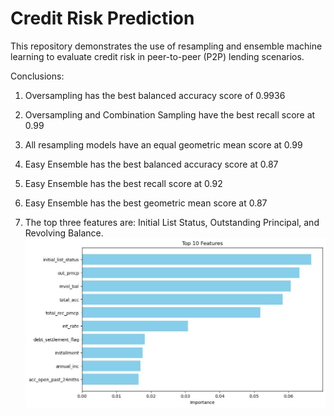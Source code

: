 # Credit Risk Prediction

This repository demonstrates the use of resampling and ensemble machine learning to evaluate credit risk in peer-to-peer (P2P) lending scenarios.

Conclusions:

1. Oversampling has the best balanced accuracy score of 0.9936

2. Oversampling and Combination Sampling have the best recall score at 0.99

3. All resampling models have an equal geometric mean score at 0.99

4. Easy Ensemble has the best balanced accuracy score at 0.87

5. Easy Ensemble has the best recall score at 0.92

6. Easy Ensemble has the best geometric mean score at 0.87

7. The top three features are: Initial List Status, Outstanding Principal, and Revolving Balance.
![Top 10 features](toptenfeatures.jpeg)
